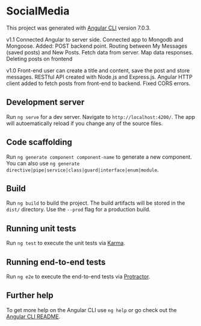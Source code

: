 # SocialMedia

This project was generated with [Angular CLI](https://github.com/angular/angular-cli) version 7.0.3.

v1.1 Connected Angular to server side. Connected app to Mongodb and Mongoose. Added: POST backend point. 
Routing between My Messages (saved posts) and New Posts. Fetch data from server. Map data responses. Deleting posts on frontend

v1.0
Front-end user can create a title and content, save the post and store messages. RESTful API created with Node.js and Express.js. Angular HTTP client added to fetch posts from front-end to backend. Fixed CORS errors. 



## Development server

Run `ng serve` for a dev server. Navigate to `http://localhost:4200/`. The app will autoematically reload if you change any of the source files.

## Code scaffolding

Run `ng generate component component-name` to generate a new component. You can also use `ng generate directive|pipe|service|class|guard|interface|enum|module`.

## Build

Run `ng build` to build the project. The build artifacts will be stored in the `dist/` directory. Use the `--prod` flag for a production build.

## Running unit tests

Run `ng test` to execute the unit tests via [Karma](https://karma-runner.github.io).

## Running end-to-end tests

Run `ng e2e` to execute the end-to-end tests via [Protractor](http://www.protractortest.org/).

## Further help

To get more help on the Angular CLI use `ng help` or go check out the [Angular CLI README](https://github.com/angular/angular-cli/blob/master/README.md).
 
 

